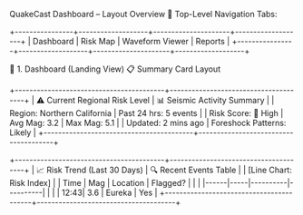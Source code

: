 QuakeCast Dashboard – Layout Overview
🔷 Top-Level Navigation Tabs:

+----------------+-------------------+---------------------+-------------------+
|   Dashboard    |   Risk Map        |   Waveform Viewer   |   Reports         |
+----------------+-------------------+---------------------+-------------------+


🧩 1. Dashboard (Landing View)
📋 Summary Card Layout


+-----------------------------------------+--------------------------------------+
| ⚠️ Current Regional Risk Level          | 📊 Seismic Activity Summary          |
|   Region: Northern California           |   Past 24 hrs: 5 events              |
|   Risk Score: 🔴 High                   |   Avg Mag: 3.2 | Max Mag: 5.1         |
|   Updated: 2 mins ago                  |   Foreshock Patterns: Likely         |
+-----------------------------------------+--------------------------------------+


+-----------------------------------------+--------------------------------------+
| 📈 Risk Trend (Last 30 Days)            | 🔍 Recent Events Table                |
| [Line Chart: Risk Index]                | | Time | Mag | Location | Flagged? |
|                                         | |------|-----|----------|----------|
|                                         | | 12:43| 3.6 | Eureka   | Yes      |
+-----------------------------------------+--------------------------------------+

